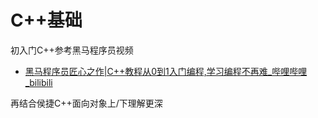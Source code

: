 # C++基础



初入门C++参考黑马程序员视频

- [黑马程序员匠心之作|C++教程从0到1入门编程,学习编程不再难_哔哩哔哩_bilibili](https://www.bilibili.com/video/BV1et411b73Z?spm_id_from=333.337.search-card.all.click)

再结合侯捷C++面向对象上/下理解更深